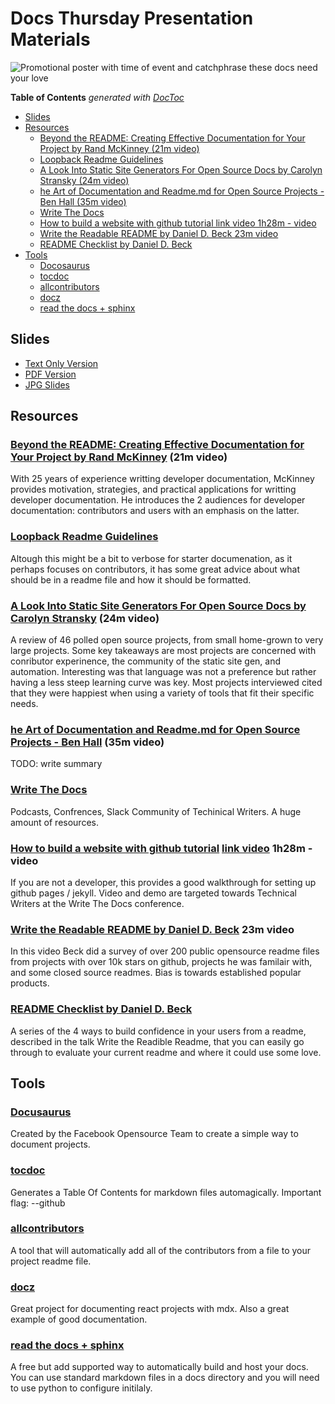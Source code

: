 # Docs Thursday Presentation Materials

![Promotional poster with time of event and catchphrase these docs need your love](media/docs-thursday-promo.jpg)

<!-- START doctoc generated TOC please keep comment here to allow auto update -->
<!-- DON'T EDIT THIS SECTION, INSTEAD RE-RUN doctoc TO UPDATE -->
**Table of Contents**  *generated with [DocToc](https://github.com/thlorenz/doctoc)*

- [Slides](#slides)
- [Resources](#resources)
  - [Beyond the README: Creating Effective Documentation for Your Project by Rand McKinney (21m video)](#beyond-the-readme-creating-effective-documentation-for-your-project-by-rand-mckinney-21m-video)
  - [Loopback Readme Guidelines](#loopback-readme-guidelines)
  - [A Look Into Static Site Generators For Open Source Docs by Carolyn Stransky (24m video)](#a-look-into-static-site-generators-for-open-source-docs-by-carolyn-stransky-24m-video)
  - [he Art of Documentation and Readme.md for Open Source Projects - Ben Hall (35m video)](#he-art-of-documentation-and-readmemd-for-open-source-projects---ben-hall-35m-video)
  - [Write The Docs](#write-the-docs)
  - [How to build a website with github tutorial link video 1h28m - video](#how-to-build-a-website-with-github-tutorial-link-video-1h28m---video)
  - [Write the Readable README by Daniel D. Beck 23m video](#write-the-readable-readme-by-daniel-d-beck-23m-video)
  - [README Checklist by Daniel D. Beck](#readme-checklist-by-daniel-d-beck)
- [Tools](#tools)
  - [Docosaurus](#docosaurus)
  - [tocdoc](#tocdoc)
  - [allcontributors](#allcontributors)
  - [docz](#docz)
  - [read the docs + sphinx](#read-the-docs--sphinx)

<!-- END doctoc generated TOC please keep comment here to allow auto update -->



## Slides

- [Text Only Version](media/docs-thursday.md)
- [PDF Version](media/docs-thursday.pdf)
- [JPG Slides](media/presentation)

## Resources





### [Beyond the README: Creating Effective Documentation for Your Project by Rand McKinney](https://www.youtube.com/watch?v=NwUWuD9Idv4) (21m video)

With 25 years of experience writting developer documentation, McKinney provides motivation, strategies, and practical applications for writting developer documentation. He introduces the 2 audiences for developer documentation: contributors and users with an emphasis on the latter.

### [Loopback Readme Guidelines](https://loopback.io/doc/en/contrib/README-guidelines.html)

Altough this might be a bit to verbose for starter documenation, as it perhaps focuses on contributors, it has some great advice about what should be in a readme file and how it should be formatted.

### [A Look Into Static Site Generators For Open Source Docs by Carolyn Stransky](https://www.youtube.com/watch?v=_2hbcnEIqrA&t=20s) (24m video)

A review of 46 polled open source projects, from small home-grown to very large projects. Some key takeaways are most projects are concerned with conributor experinence, the community of the static site gen, and automation. Interesting was that language was not a preference but rather having a less steep learning curve was key. Most projects interviewed cited that they were happiest when using a variety of tools that fit their specific needs.

### [he Art of Documentation and Readme.md for Open Source Projects - Ben Hall](https://www.youtube.com/watch?v=-EaJEnFhwjs&t=5s) (35m video)

TODO: write summary

### [Write The Docs](https://www.writethedocs.org)

Podcasts, Confrences, Slack Community of Techinical Writers. A huge amount of resources.

### [How to build a website with github tutorial](https://github.com/mapzen/write-the-docs-tutorial) [link video](https://www.youtube.com/watch?v=812E14gFgb4) 1h28m - video

If you are not a developer, this provides a good walkthrough for setting up github pages / jekyll. Video and demo are targeted towards Technical Writers at the Write The Docs conference.

### [Write the Readable README by Daniel D. Beck](https://www.youtube.com/watch?v=2dAK42B7qtw) 23m video

In this video Beck did a survey of over 200 public opensource readme files from projects with over 10k stars on github, projects he was familair with, and some closed source readmes. Bias is towards established popular products.

### [README Checklist by Daniel D. Beck](https://github.com/ddbeck/readme-checklist/blob/master/checklist.md)

A series of the 4 ways to build confidence in your users from a readme, described in the talk Write the Readible Readme, that you can easily go through to evaluate your current readme and where it could use some love.

## Tools

### [Docusaurus](http://docusaurus.io)

Created by the Facebook Opensource Team to create a simple way to document projects.

### [tocdoc](https://www.npmjs.com/package/doctoc)

Generates a Table Of Contents for markdown files automagically. Important flag: --github

### [allcontributors](https://allcontributors.org/)

A tool that will automatically add all of the contributors from a file to your project readme file.

### [docz](https://www.docz.site)

Great project for documenting react projects with mdx. Also a great example of good documentation.

### [read the docs + sphinx](readthedocs.io)

A free but add supported way to automatically build and host your docs. You can use standard markdown files in a docs directory and you will need to use python to configure initilaly.
